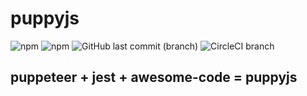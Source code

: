 # puppyjs 

![npm](https://img.shields.io/npm/l/puppyjs.svg?style=flat-square)
![npm](https://img.shields.io/npm/v/puppyjs.svg?style=flat-square)
![GitHub last commit (branch)](https://img.shields.io/github/last-commit/michaelthe/puppyjs/master.svg?style=flat-square)
![CircleCI branch](https://img.shields.io/circleci/project/github/michaelthe/puppyjs/master.svg?style=flat-square)

## puppeteer + jest + awesome-code = puppyjs
